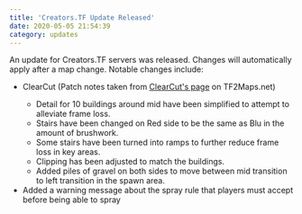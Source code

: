 ```yaml
---
title: 'Creators.TF Update Released'
date: 2020-05-05 21:54:39
category: updates
---
```


<p>An update for Creators.TF servers was released. Changes will automatically apply after a map change. Notable changes include:</p>
<ul>
	<li>ClearCut (Patch notes taken from <a href="https://tf2maps.net/downloads/clearcut.5682/update?update=23689" target="_blank">ClearCut's page</a> on TF2Maps.net)</li>
	<ul>
		<li>Detail for 10 buildings around mid have been simplified to attempt to alleviate frame loss.</li>
		<li>Stairs have been changed on Red side to be the same as Blu in the amount of brushwork.</li>
		<li>Some stairs have been turned into ramps to further reduce frame loss in key areas.</li>
		<li>Clipping has been adjusted to match the buildings.</li>
		<li>Added piles of gravel on both sides to move between mid transition to left transition in the spawn area.</li>
	</ul>
	<li>Added a warning message about the spray rule that players must accept before being able to spray</li>
</ul>
